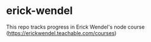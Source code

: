 # erick-wendel

This repo tracks progress in Erick Wendel's node course (<https://erickwendel.teachable.com/courses>)
